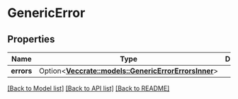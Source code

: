 # GenericError

## Properties

Name | Type | Description | Notes
------------ | ------------- | ------------- | -------------
**errors** | Option<[**Vec<crate::models::GenericErrorErrorsInner>**](GenericError_errors_inner.md)> |  | [optional]

[[Back to Model list]](../README.md#documentation-for-models) [[Back to API list]](../README.md#documentation-for-api-endpoints) [[Back to README]](../README.md)


